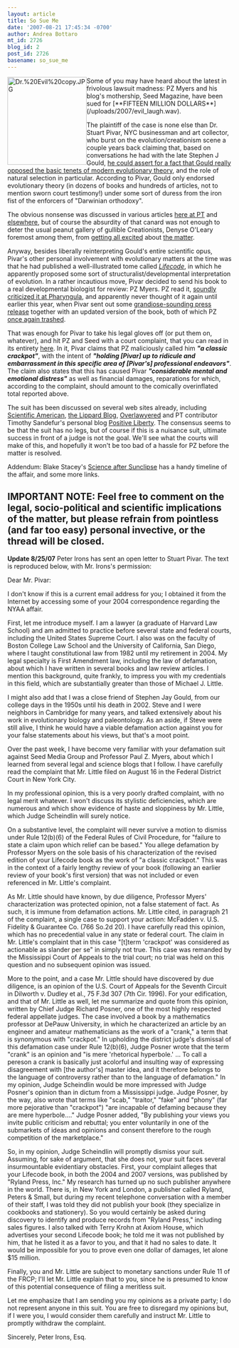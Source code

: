 ```yaml
---
layout: article
title: So Sue Me
date: '2007-08-21 17:45:34 -0700'
author: Andrea Bottaro
mt_id: 2726
blog_id: 2
post_id: 2726
basename: so_sue_me
---
```

<img src="/PT/uploads/2007/Dr.%20Evil%20copy.JPG" alt="Dr.%20Evil%20copy.JPG" width="178" height="197" style="float:left;" />
Some of you may have heard about the latest in frivolous lawsuit madness: PZ Myers and his blog's mothership, Seed Magazine, have been sued for [**FIFTEEN MILLION DOLLARS**](/uploads/2007/evil_laugh.wav).  

The plaintiff of the case is none else than Dr. Stuart Pivar, NYC businessman and art collector, who burst on the evolution/creationism scene a couple years back claiming that, based on conversations he had with the late Stephen J Gould, [he could assert for a fact that Gould really opposed the basic tenets of modern evolutionary theory](http://www.arn.org/blogs/index.php/2/2005/11/01/lstrongglemgnews_flash_l_emg_stephen_jay), and the role of natural selection in particular.  According to Pivar, Gould only endorsed evolutionary theory (in dozens of books and hundreds of articles, not to mention sworn court testimony!) under some sort of duress from the iron fist of the enforcers of "Darwinian orthodoxy".

The obvious nonsense was discussed in various articles [here at PT](/archives/2005/10/on-the-beach-wi.html) and [elsewhere](http://www.csicop.org/intelligentdesignwatch/steves.html), but of course the absurdity of that canard was not enough to deter the usual peanut gallery of gullible Creationists, Denyse O'Leary foremost among them, from [getting all excited](http://post-darwinist.blogspot.com/2005/10/updated-pivar-to-ncse-change-wording.html) about [the matter](http://www.arn.org/blogs/index.php/2/2005/11/01/title_11).  

Anyway, besides liberally reinterpreting Gould's entire scientific opus, Pivar's other personal involvement with evolutionary matters at the time was that he had published a well-illustrated tome called [_Lifecode_](http://www.amazon.com/LifeCode-Theory-Biological-Self-Organization/dp/0976406004), in which he apparently proposed some sort of structuralist/developmental interpretation of evolution.  In a rather incautious move, Pivar decided to send his book to a real developmental biologist for review: PZ Myers.  PZ read it, [soundly criticized it at Pharyngula](http://pharyngula.org/index/weblog/comments/lifecode/), and apparently never thought of it again until earlier this year, when Pivar sent out some [grandiose-sounding press release](http://scienceblogs.com/pharyngula/2007/07/pseudoscience_by_press_release.php) together with an updated version of the book, both of which PZ [once again trashed](http://scienceblogs.com/pharyngula/2007/07/lifecode_from_egg_to_embryo_by.php).  

That was enough for Pivar to take his legal gloves off (or put them on, whatever), and hit PZ and Seed with a court complaint, that you can read in its entirety [here](http://www.overlawyered.com/files/pivar/complaint.pdf).  In it, Pivar claims that PZ maliciously called him _**"a classic crackpot"**_, with the intent of _**"holding \[Pivar\] up to ridicule and embarrassment in this specific area of \[Pivar's\] professional endeavors"**_.  The claim also states that this has caused Pivar _**"considerable mental and emotional distress"**_ as well as financial damages, reparations for which, according to the complaint, should amount to the comically overinflated total reported above.  

The suit has been discussed on several web sites already, including [Scientific American](http://blog.sciam.com/index.php?title=pz_myers_scienceblogs_com_s_lead_blogger&amp;more=1&amp;c=1&amp;tb=1&amp;pb=1&amp;ref=rss), [the Lippard Blog](http://lippard.blogspot.com/2007/08/libel-lawsuit-against-science-blogger.html), [Overlawyered](http://www.overlawyered.com/2007/08/blogger_sued_for_book_review.html)   and PT contributor Timothy Sandefur's personal blog [Positive Liberty](http://positiveliberty.com/2007/08/pivar%e2%80%99s-libel-suit-against-pz-myers.html).  The consensus seems to be that the suit has no legs, but of course if this is a nuisance suit, ultimate success in front of a judge is not the goal.  We'll see what the courts will make of this, and hopefully it won't be too bad of a hassle for PZ before the matter is resolved.

Addendum: Blake Stacey's [Science after Sunclipse](http://www.sunclipse.org/?p=242) has a handy timeline of the affair, and some more links.

IMPORTANT NOTE: Feel free to comment on the legal, socio-political and scientific implications of the matter, but please refrain from pointless (and far too easy) personal invective, or the thread will be closed.   
-----------
**Update 8/25/07**
Peter Irons has sent an open letter to Stuart Pivar.  The text is reproduced below, with Mr. Irons's permission:

Dear Mr. Pivar:

I don't know if this is a current email address for you; I obtained it from the Internet by accessing some of your 2004 correspondence regarding the NYAA affair.

First, let me introduce myself. I am a lawyer (a graduate of Harvard Law School) and am admitted to practice before several state and federal courts, including the United States Supreme Court. I also was on the faculty of Boston College Law School and the University of California, San Diego, where I taught constitutional law from 1982 until my retirement in 2004. My legal specialty is First Amendment law, including the law of defamation, about which I have written in several books and law review articles. I mention this background, quite frankly, to impress you with my credentials in this field, which are substantially greater than those of Michael J. Little.

I might also add that I was a close friend of Stephen Jay Gould, from our college days in the 1950s until his death in 2002. Steve and I were neighbors in Cambridge for many years, and talked extensively about his work in evolutionary biology and paleontology. As an aside, if Steve were still alive, I think he would have a viable defamation action against you for your false statements about his views, but that's a moot point.

Over the past week, I have become very familiar with your defamation suit against Seed Media Group and Professor Paul Z. Myers, about which I learned from several legal and science blogs that I follow. I have carefully read the complaint that Mr. Little filed on August 16 in the Federal District Court in New York City.

In my professional opinion, this is a very poorly drafted complaint, with no legal merit whatever. I won't discuss its stylistic deficiencies, which are numerous and which show evidence of haste and sloppiness by Mr. Little, which Judge Scheindlin will surely notice.

On a substantive level, the complaint will never survive a motion to dismiss under Rule 12(b)(6) of the Federal Rules of Civil Procedure, for "failure to state a claim upon which relief can be based." You allege defamation by Professor Myers on the sole basis of his characterization of the revised edition of your Lifecode book as the work of "a classic crackpot." This was in the context of a fairly lengthy review of your book (following an earlier review of your book's first version) that was not included or even referenced in Mr. Little's complaint.

As Mr. Little should have known, by due diligence, Professor Myers' characterization was protected opinion, not a false statement of fact. As such, it is immune from defamation actions. Mr. Little cited, in paragraph 21 of the complaint, a single case to support your action: McFadden v. U.S. Fidelity & Guarantee Co. (766 So.2d 20). I have carefully read this opinion, which has no precedential value in any state or federal court. The claim in Mr. Little's complaint that in this case "\[t\]term 'crackpot' was considered as actionable as slander per se" in simply not true. This case was remanded by the Mississippi Court of Appeals to the trial court; no trial was held on this question and no subsequent opinion was issued.

More to the point, and a case Mr. Little should have discovered by due diligence, is an opinion of the U.S. Court of Appeals for the Seventh Circuit in Dilworth v. Dudley et al., 75 F.3d 307 (7th Cir. 1996). For your edification, and that of Mr. Little as well, let me summarize and quote from this opinion, written by Chief Judge Richard Posner, one of the most highly respected federal appellate judges. The case involved a book by a mathematics professor at DePauw University, in which he characterized an article by an engineer and amateur mathematicians as the work of a "crank," a term that is synonymous with "crackpot." In upholding the district judge's dismissal of this defamation case under Rule 12(b)(6), Judge Posner wrote that the term "crank" is an opinion and "is mere 'rhetorical hyperbole.' ... To call a pereson a crank is basically just acolorful and insulting way of expressing disagreement with \[the author's\] master idea, and it therefore belongs to the language of controversy rather than to the language of defamation." In my opinion, Judge Scheindlin would be more impressed with Judge Posner's opinion than in dictum from a Mississippi judge. Judge Posner, by the way, also wrote that terms like "scab," "traitor," "fake" and "phony" (far more pejorative than "crackpot") "are incapable of defaming because they are mere hyperbole...." Judge Posner added, "By publishing your views you invite public criticism and rebuttal; you enter voluntarily in one of the submarkets of ideas and opinions and consent therefore to the rough competition of the marketplace."

So, in my opinion, Judge Scheindlin will promptly dismiss your suit. Assuming, for sake of argument, that she does not, your suit faces several insurmountable evidentiary obstacles. First, your complaint alleges that your Lifecode book, in both the 2004 and 2007 versions, was published by "Ryland Press, Inc." My research has turned up no such publisher anywhere in the world. There is, in New York and London, a publisher called Ryland, Peters & Small, but during my recent telephone conversation with a member of their staff, I was told they did not publish your book (they specialize in cookbooks and stationery). So you would certainly be asked during discovery to identify and produce records from "Ryland Press," including sales figures. I also talked with Terry Krohn at Axiom House, which advertises your second Lifecode book; he told me it was not published by him, that he listed it as a favor to you, and that it had no sales to date. It would be impossible for you to prove even one dollar of damages, let alone $15 million.

Finally, you and Mr. Little are subject to monetary sanctions under Rule 11 of the FRCP; I'll let Mr. Little explain that to you, since he is presumed to know of this potential consequence of filing a meritless suit.

Let me emphasize that I am sending you my opinions as a private party; I do not represent anyone in this suit. You are free to disregard my opinions but, if I were you, I would consider them carefully and instruct Mr. Little to promptly withdraw the complaint.

Sincerely,
Peter Irons, Esq.
